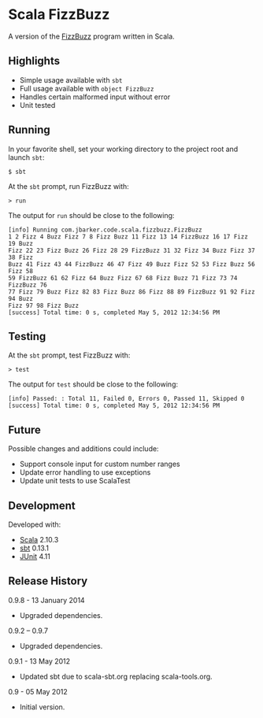 Scala FizzBuzz
==============

A version of the
[FizzBuzz]( http://imranontech.com/2007/01/24/using-fizzbuzz-to-find-developers-who-grok-coding/)
program written in Scala.


Highlights
----------

* Simple usage available with `sbt`
* Full usage available with `object FizzBuzz`
* Handles certain malformed input without error
* Unit tested


Running
-------

In your favorite shell, set your working directory to the project root and
launch `sbt`:

    $ sbt

At the `sbt` prompt, run FizzBuzz with:

    > run

The output for `run` should be close to the following:

    [info] Running com.jbarker.code.scala.fizzbuzz.FizzBuzz
    1 2 Fizz 4 Buzz Fizz 7 8 Fizz Buzz 11 Fizz 13 14 FizzBuzz 16 17 Fizz 19 Buzz
    Fizz 22 23 Fizz Buzz 26 Fizz 28 29 FizzBuzz 31 32 Fizz 34 Buzz Fizz 37 38 Fizz
    Buzz 41 Fizz 43 44 FizzBuzz 46 47 Fizz 49 Buzz Fizz 52 53 Fizz Buzz 56 Fizz 58
    59 FizzBuzz 61 62 Fizz 64 Buzz Fizz 67 68 Fizz Buzz 71 Fizz 73 74 FizzBuzz 76
    77 Fizz 79 Buzz Fizz 82 83 Fizz Buzz 86 Fizz 88 89 FizzBuzz 91 92 Fizz 94 Buzz
    Fizz 97 98 Fizz Buzz
    [success] Total time: 0 s, completed May 5, 2012 12:34:56 PM


Testing
-------

At the `sbt` prompt, test FizzBuzz with:

    > test

The output for `test` should be close to the following:

    [info] Passed: : Total 11, Failed 0, Errors 0, Passed 11, Skipped 0
    [success] Total time: 0 s, completed May 5, 2012 12:34:56 PM


Future
------

Possible changes and additions could include:

* Support console input for custom number ranges
* Update error handling to use exceptions
* Update unit tests to use ScalaTest


Development
-----------

Developed with:

* [Scala](http://www.scala-lang.org/) 2.10.3
* [sbt](http://www.scala-sbt.org/) 0.13.1
* [JUnit](http://junit.org/) 4.11


Release History
---------------

0.9.8 - 13 January 2014

* Upgraded dependencies.

0.9.2 &ndash; 0.9.7

* Upgraded dependencies.

0.9.1 - 13 May 2012

* Updated sbt due to scala-sbt.org replacing scala-tools.org.

0.9 - 05 May 2012

* Initial version.
